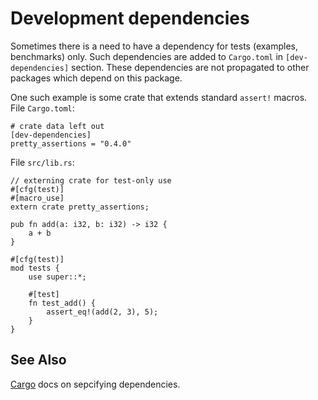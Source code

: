 # Development dependencies

Sometimes there is a need to have a dependency for tests (examples, benchmarks)
only. Such dependencies are added to `Cargo.toml` in `[dev-dependencies]`
section. These dependencies are not propagated to other packages which depend on
this package.

One such example is some crate that extends standard `assert!` macros.  
File `Cargo.toml`:

```ignore
# crate data left out
[dev-dependencies]
pretty_assertions = "0.4.0"
```

File `src/lib.rs`:

```rust,ignore
// externing crate for test-only use
#[cfg(test)]
#[macro_use]
extern crate pretty_assertions;

pub fn add(a: i32, b: i32) -> i32 {
    a + b
}

#[cfg(test)]
mod tests {
    use super::*;

    #[test]
    fn test_add() {
        assert_eq!(add(2, 3), 5);
    }
}
```

## See Also
[Cargo][cargo] docs on sepcifying dependencies.

[cargo]: http://doc.crates.io/specifying-dependencies.html
